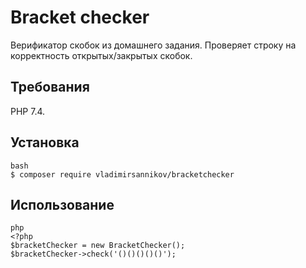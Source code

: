 # Bracket checker

Верификатор скобок из домашнего задания. Проверяет строку на корректность открытых/закрытых скобок.

## Требования

PHP 7.4.

## Установка

```
bash
$ composer require vladimirsannikov/bracketchecker
```

## Использование
```
php
<?php
$bracketChecker = new BracketChecker();
$bracketChecker->check('()()()()()');

```
